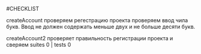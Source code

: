 #CHECKLIST


createAccount  проверяем регестрацию проекта
проверяем ввод чила букв. Ввод не должен содержать меньше двух и не 
больше десяти букв.

createAccount2  проверяет правильность регистрации
проекта и сверяем suites 0 | tests 0